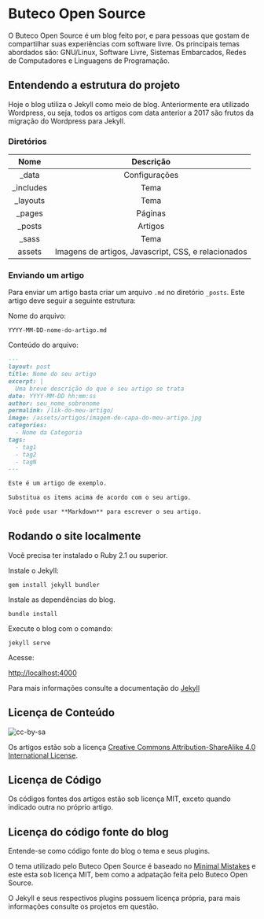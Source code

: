 # Buteco Open Source

O Buteco Open Source é um blog feito por, e para pessoas que gostam de compartilhar suas experiências com software livre. Os principais temas abordados são: GNU/Linux, Software Livre, Sistemas Embarcados, Redes de Computadores e Linguagens de Programação.

## Entendendo a estrutura do projeto

Hoje o blog utiliza o Jekyll como meio de blog.
Anteriormente era utilizado Wordpress, ou seja,
todos os artigos com data anterior a 2017 são frutos da migração do Wordpress para Jekyll.

### Diretórios

| Nome | Descrição |
|:----:|:---------:|
| _data         | Configurações |
| _includes     | Tema |
| _layouts      | Tema |
| _pages        | Páginas |
| _posts        | Artigos |
| _sass         | Tema |
| assets        | Imagens de artigos, Javascript, CSS, e relacionados |

### Enviando um artigo

Para enviar um artigo basta criar um arquivo `.md` no diretório `_posts`.
Este artigo deve seguir a seguinte estrutura:

Nome do arquivo:

`YYYY-MM-DD-nome-do-artigo.md`

Conteúdo do arquivo:

```md
---
layout: post
title: Nome do seu artigo
excerpt: |
  Uma breve descrição do que o seu artigo se trata
date: YYYY-MM-DD hh:mm:ss
author: seu_nome_sobrenome
permalink: /lik-do-meu-artigo/
image: /assets/artigos/imagem-de-capa-do-meu-artigo.jpg
categories:
  - Nome da Categoria
tags:
  - tag1
  - tag2
  - tagN
---

Este é um artigo de exemplo.

Substitua os items acima de acordo com o seu artigo.

Você pode usar **Markdown** para escrever o seu artigo.
```

## Rodando o site localmente

Você precisa ter instalado o Ruby 2.1 ou superior.

Instale o Jekyll:

`gem install jekyll bundler`

Instale as dependências do blog.

`bundle install`

Execute o blog com o comando:

`jekyll serve`

Acesse:

[http://localhost:4000](http://localhost:4000)

Para mais informações consulte a documentação do [Jekyll](https://jekyllrb.com/)

## Licença de Conteúdo

![cc-by-sa](https://i.creativecommons.org/l/by-sa/4.0/88x31.png)

Os artigos estão sob a licença [Creative Commons Attribution-ShareAlike 4.0 International License](http://creativecommons.org/licenses/by-sa/4.0/).

## Licença de Código

Os códigos fontes dos artigos estão sob licença MIT, exceto quando indicado outra no próprio artigo.

## Licença do código fonte do blog

Entende-se como código fonte do blog o tema e seus plugins.

O tema utilizado pelo Buteco Open Source é baseado no [Minimal Mistakes](https://github.com/mmistakes/minimal-mistakes/) e este esta sob licença MIT, bem como a adpatação feita pelo Buteco Open Source.

O Jekyll e seus respectivos plugins possuem licença própria, para mais informações consulte os projetos em questão.
